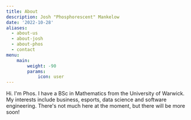 ```yaml
---
title: About
description: Josh "Phosphorescent" Mankelow
date: '2022-10-28'
aliases:
  - about-us
  - about-josh
  - about-phos
  - contact
menu:
    main: 
        weight: -90
        params:
            icon: user
---
```


Hi. I'm Phos. I have a BSc in Mathematics from the University of Warwick. My interests include business, esports, data science and software engineering. There's not much here at the moment, but there will be more soon!
